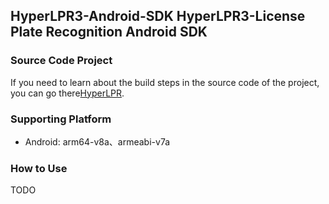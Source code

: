 ## HyperLPR3-Android-SDK   HyperLPR3-License Plate Recognition Android SDK

### Source Code Project

If you need to learn about the build steps in the source code of the project, you can go there[HyperLPR](https://github.com/szad670401/HyperLPR).

### Supporting Platform

- Android: arm64-v8a、armeabi-v7a

### How to Use

TODO
